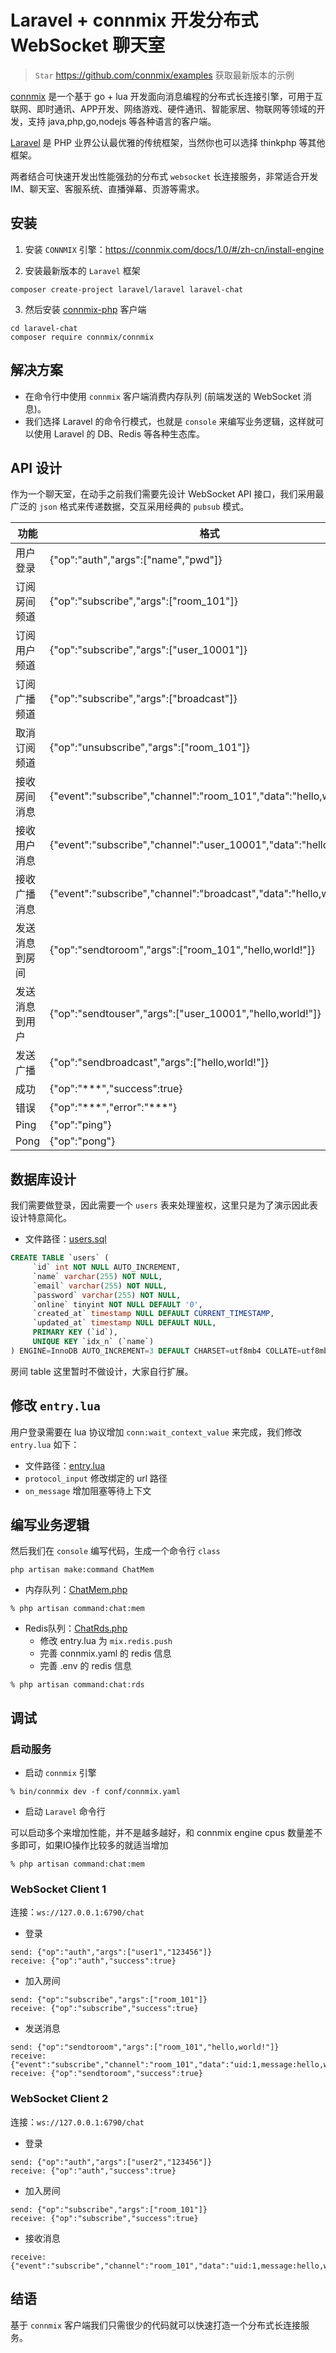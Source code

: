 # Laravel + connmix 开发分布式 WebSocket 聊天室

> `Star` https://github.com/connmix/examples 获取最新版本的示例

[connmix](https://connmix.com) 是一个基于 go + lua 开发面向消息编程的分布式长连接引擎，可用于互联网、即时通讯、APP开发、网络游戏、硬件通讯、智能家居、物联网等领域的开发，支持
java,php,go,nodejs 等各种语言的客户端。

[Laravel](https://laravel.com) 是 PHP 业界公认最优雅的传统框架，当然你也可以选择 thinkphp 等其他框架。

两者结合可快速开发出性能强劲的分布式 `websocket` 长连接服务，非常适合开发 IM、聊天室、客服系统、直播弹幕、页游等需求。

## 安装

1. 安装 `CONNMIX` 引擎：https://connmix.com/docs/1.0/#/zh-cn/install-engine

2. 安装最新版本的 `Laravel` 框架

```
composer create-project laravel/laravel laravel-chat
```

3. 然后安装 [connmix-php](https://packagist.org/packages/connmix/connmix) 客户端

```
cd laravel-chat
composer require connmix/connmix
```

## 解决方案

- 在命令行中使用 `connmix` 客户端消费内存队列 (前端发送的 WebSocket 消息)。
- 我们选择 Laravel 的命令行模式，也就是 `console` 来编写业务逻辑，这样就可以使用 Laravel 的 DB、Redis 等各种生态库。

## API 设计

作为一个聊天室，在动手之前我们需要先设计 WebSocket API 接口，我们采用最广泛的 `json` 格式来传递数据，交互采用经典的 `pubsub` 模式。

| 功能      | 格式                                                                 |
|---------|--------------------------------------------------------------------|
| 用户登录    | {"op":"auth","args":["name","pwd"]}                                |
| 订阅房间频道  | {"op":"subscribe","args":["room_101"]}                             | 
| 订阅用户频道  | {"op":"subscribe","args":["user_10001"]}                           | 
| 订阅广播频道  | {"op":"subscribe","args":["broadcast"]}                            | 
| 取消订阅频道  | {"op":"unsubscribe","args":["room_101"]}                           | 
| 接收房间消息  | {"event":"subscribe","channel":"room_101","data":"hello,world!"}   |
| 接收用户消息  | {"event":"subscribe","channel":"user_10001","data":"hello,world!"} |
| 接收广播消息  | {"event":"subscribe","channel":"broadcast","data":"hello,world!"}  |
| 发送消息到房间 | {"op":"sendtoroom","args":["room_101","hello,world!"]}             | 
| 发送消息到用户 | {"op":"sendtouser","args":["user_10001","hello,world!"]}           | 
| 发送广播    | {"op":"sendbroadcast","args":["hello,world!"]}                     | 
| 成功      | {"op":"***","success":true}                                        |
| 错误      | {"op":"\*\*\*","error":"***"}                                      |
| Ping    | {"op":"ping"}                                                      |
| Pong    | {"op":"pong"}                                                      |

## 数据库设计

我们需要做登录，因此需要一个 `users` 表来处理鉴权，这里只是为了演示因此表设计特意简化。

- 文件路径：[users.sql](users.sql)

```sql
CREATE TABLE `users` (
     `id` int NOT NULL AUTO_INCREMENT,
     `name` varchar(255) NOT NULL,
     `email` varchar(255) NOT NULL,
     `password` varchar(255) NOT NULL,
     `online` tinyint NOT NULL DEFAULT '0',
     `created_at` timestamp NULL DEFAULT CURRENT_TIMESTAMP,
     `updated_at` timestamp NULL DEFAULT NULL,
     PRIMARY KEY (`id`),
     UNIQUE KEY `idx_n` (`name`)
) ENGINE=InnoDB AUTO_INCREMENT=3 DEFAULT CHARSET=utf8mb4 COLLATE=utf8mb4_0900_ai_ci;
```

房间 table 这里暂时不做设计，大家自行扩展。

## 修改 `entry.lua`

用户登录需要在 lua 协议增加 `conn:wait_context_value` 来完成，我们修改 `entry.lua` 如下：

- 文件路径：[entry.lua](entry.lua)
- `protocol_input` 修改绑定的 url 路径
- `on_message` 增加阻塞等待上下文

## 编写业务逻辑

然后我们在 `console` 编写代码，生成一个命令行 `class`

```
php artisan make:command ChatMem
```

- 内存队列：[ChatMem.php](app/Console/Commands/ChatMem.php)

```
% php artisan command:chat:mem
```

- Redis队列：[ChatRds.php](app/Console/Commands/ChatRds.php) 
  - 修改 entry.lua 为 `mix.redis.push`
  - 完善 connmix.yaml 的 redis 信息
  - 完善 .env 的 redis 信息

```
% php artisan command:chat:rds
```

## 调试

### 启动服务

- 启动 `connmix` 引擎

```
% bin/connmix dev -f conf/connmix.yaml 
```

- 启动 `Laravel` 命令行

可以启动多个来增加性能，并不是越多越好，和 connmix engine cpus 数量差不多即可，如果IO操作比较多的就适当增加

```
% php artisan command:chat:mem
```

### WebSocket Client 1

连接：`ws://127.0.0.1:6790/chat`

- 登录

```
send: {"op":"auth","args":["user1","123456"]}
receive: {"op":"auth","success":true}
```

- 加入房间

```
send: {"op":"subscribe","args":["room_101"]}
receive: {"op":"subscribe","success":true}
```

- 发送消息

```
send: {"op":"sendtoroom","args":["room_101","hello,world!"]}
receive: {"event":"subscribe","channel":"room_101","data":"uid:1,message:hello,world!"}
receive: {"op":"sendtoroom","success":true}
```

### WebSocket Client 2

连接：`ws://127.0.0.1:6790/chat`

- 登录

```
send: {"op":"auth","args":["user2","123456"]}
receive: {"op":"auth","success":true}
```

- 加入房间

```
send: {"op":"subscribe","args":["room_101"]}
receive: {"op":"subscribe","success":true}
```

- 接收消息

```
receive: {"event":"subscribe","channel":"room_101","data":"uid:1,message:hello,world!"}
```

## 结语

基于 `connmix` 客户端我们只需很少的代码就可以快速打造一个分布式长连接服务。
